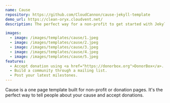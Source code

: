 ```yaml
---
name: Cause
repository: https://github.com/CloudCannon/cause-jekyll-template
demo_url: https://clean-oryx.cloudvent.net/
description: The perfect way for a non-profit to get started with Jekyll.

images:
  - image: /images/templates/cause/1.jpeg
  - image: /images/templates/cause/2.jpeg
  - image: /images/templates/cause/3.jpeg
  - image: /images/templates/cause/4.jpeg
  - image: /images/templates/cause/5.jpeg
features:
  - Accept donation using <a href="https://donorbox.org">DonorBox</a>.
  - Build a community through a mailing list.
  - Post your latest milestones.
---
```


Cause is a one page template built for non-profit or donation pages. It's the perfect way to tell people about your cause and accept donations.

